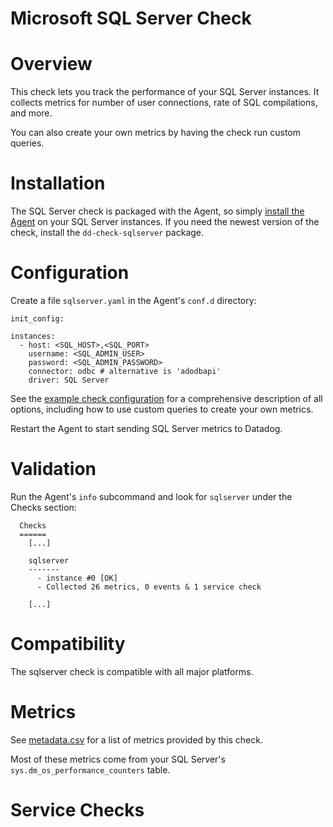 # Microsoft SQL Server Check

# Overview

This check lets you track the performance of your SQL Server instances. It collects metrics for number of user connections, rate of SQL compilations, and more.

You can also create your own metrics by having the check run custom queries.

# Installation

The SQL Server check is packaged with the Agent, so simply [install the Agent](https://app.datadoghq.com/account/settings#agent) on your SQL Server instances. If you need the newest version of the check, install the `dd-check-sqlserver` package.

# Configuration

Create a file `sqlserver.yaml` in the Agent's `conf.d` directory:

```
init_config:

instances:
  - host: <SQL_HOST>,<SQL_PORT>
    username: <SQL_ADMIN_USER>
    password: <SQL_ADMIN_PASSWORD>
    connector: odbc # alternative is 'adodbapi'
    driver: SQL Server
```

See the [example check configuration](https://github.com/DataDog/integrations-core/blob/master/sqlserver/conf.yaml.example) for a comprehensive description of all options, including how to use custom queries to create your own metrics.

Restart the Agent to start sending SQL Server metrics to Datadog.

# Validation

Run the Agent's `info` subcommand and look for `sqlserver` under the Checks section:

```
  Checks
  ======
    [...]

    sqlserver
    -------
      - instance #0 [OK]
      - Collected 26 metrics, 0 events & 1 service check

    [...]
```

# Compatibility

The sqlserver check is compatible with all major platforms.

# Metrics

See [metadata.csv](https://github.com/DataDog/integrations-core/blob/master/sqlserver/metadata.csv) for a list of metrics provided by this check.

Most of these metrics come from your SQL Server's `sys.dm_os_performance_counters` table.

# Service Checks
